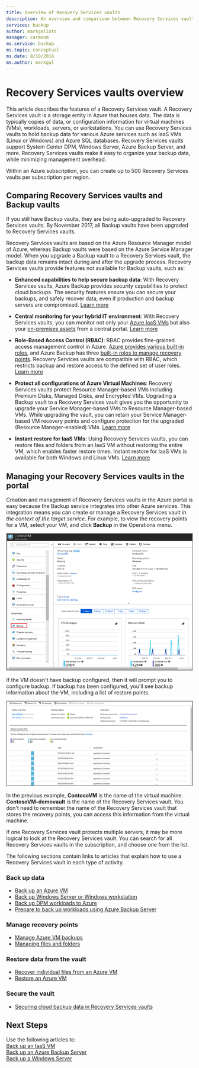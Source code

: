 ```yaml
---
title: Overview of Recovery Services vaults
description: An overview and comparison between Recovery Services vaults and Azure Backup vaults.
services: backup
author: markgalioto
manager: carmonm
ms.service: backup
ms.topic: conceptual
ms.date: 8/10/2018
ms.author: markgal
---
```

# Recovery Services vaults overview

This article describes the features of a Recovery Services vault. A Recovery Services vault is a storage entity in Azure that houses data. The data is typically copies of data, or configuration information for virtual machines (VMs), workloads, servers, or workstations. You can use Recovery Services vaults to hold backup data for various Azure services such as IaaS VMs (Linux or Windows) and Azure SQL databases. Recovery Services vaults support System Center DPM, Windows Server, Azure Backup Server, and more. Recovery Services vaults make it easy to organize your backup data, while minimizing management overhead. 

Within an Azure subscription, you can create up to 500 Recovery Services vaults per subscription per region.

## Comparing Recovery Services vaults and Backup vaults

If you still have Backup vaults, they are being auto-upgraded to Recovery Services vaults. By November 2017, all Backup vaults have been upgraded to Recovery Services vaults. 

Recovery Services vaults are based on the Azure Resource Manager model of Azure, whereas Backup vaults were based on the Azure Service Manager model. When you upgrade a Backup vault to a Recovery Services vault, the backup data remains intact during and after the upgrade process. Recovery Services vaults provide features not available for Backup vaults, such as:

- **Enhanced capabilities to help secure backup data**: With Recovery Services vaults, Azure Backup provides security capabilities to protect cloud backups. The security features ensure you can secure your backups, and safely recover data, even if production and backup servers are compromised. [Learn more](backup-azure-security-feature.md)

- **Central monitoring for your hybrid IT environment**: With Recovery Services vaults, you can monitor not only your [Azure IaaS VMs](backup-azure-manage-vms.md) but also your [on-premises assets](backup-azure-manage-windows-server.md#manage-backup-items) from a central portal. [Learn more](http://azure.microsoft.com/blog/alerting-and-monitoring-for-azure-backup)

- **Role-Based Access Control (RBAC)**: RBAC provides fine-grained access management control in Azure. [Azure provides various built-in roles](../role-based-access-control/built-in-roles.md), and Azure Backup has three [built-in roles to manage recovery points](backup-rbac-rs-vault.md). Recovery Services vaults are compatible with RBAC, which restricts backup and restore access to the defined set of user roles. [Learn more](backup-rbac-rs-vault.md)

- **Protect all configurations of Azure Virtual Machines**: Recovery Services vaults protect Resource Manager-based VMs including Premium Disks, Managed Disks, and Encrypted VMs. Upgrading a Backup vault to a Recovery Services vault gives you the opportunity to upgrade your Service Manager-based VMs to Resource Manager-based VMs. While upgrading the vault, you can retain your Service Manager-based VM recovery points and configure protection for the upgraded (Resource Manager-enabled) VMs. [Learn more](http://azure.microsoft.com/blog/azure-backup-recovery-services-vault-ga)

- **Instant restore for IaaS VMs**: Using Recovery Services vaults, you can restore files and folders from an IaaS VM without restoring the entire VM, which enables faster restore times. Instant restore for IaaS VMs is available for both Windows and Linux VMs. [Learn more](http://azure.microsoft.com/blog/instant-file-recovery-from-azure-linux-vm-backup-using-azure-backup-preview)

## Managing your Recovery Services vaults in the portal
Creation and management of Recovery Services vaults in the Azure portal is easy because the Backup service integrates into other Azure services. This integration means you can create or manage a Recovery Services vault *in the context of the target service*. For example, to view the recovery points for a VM, select your VM, and click **Backup** in the Operations menu. 

![Recovery services vault details VM](./media/backup-azure-recovery-services-vault-overview/rs-vault-in-context-vm.png)

If the VM doesn't have backup configured, then it will prompt you to configure backup. If backup has been configured, you'll see backup information about the VM, including a list of restore points.  

![Recovery services vault details VM](./media/backup-azure-recovery-services-vault-overview/vm-recovery-point-list.png)

In the previous example, **ContosoVM** is the name of the virtual machine. **ContosoVM-demovault** is the name of the Recovery Services vault. You don't need to remember the name of the Recovery Services vault that stores the recovery points, you can access this information from the virtual machine.  

If one Recovery Services vault protects multiple servers, it may be more logical to look at the Recovery Services vault. You can search for all Recovery Services vaults in the subscription, and choose one from the list.

The following sections contain links to articles that explain how to use a Recovery Services vault in each type of activity.

### Back up data
- [Back up an Azure VM](backup-azure-vms-first-look-arm.md)
- [Back up Windows Server or Windows workstation](backup-try-azure-backup-in-10-mins.md)
- [Back up DPM workloads to Azure](backup-azure-dpm-introduction.md)
- [Prepare to back up workloads using Azure Backup Server](backup-azure-microsoft-azure-backup.md)

### Manage recovery points
- [Manage Azure VM backups](backup-azure-manage-vms.md)
- [Managing files and folders](backup-azure-manage-windows-server.md)

### Restore data from the vault
- [Recover individual files from an Azure VM](backup-azure-restore-files-from-vm.md)
- [Restore an Azure VM](backup-azure-arm-restore-vms.md)

### Secure the vault
- [Securing cloud backup data in Recovery Services vaults](backup-azure-security-feature.md)



## Next Steps
Use the following articles to:</br>
[Back up an IaaS VM](backup-azure-arm-vms-prepare.md)</br>
[Back up an Azure Backup Server](backup-azure-microsoft-azure-backup.md)</br>
[Back up a Windows Server](backup-configure-vault.md)
